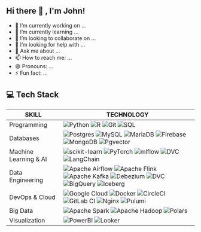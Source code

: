 ## Hi there 👋 , I'm John!

- 🔭 I’m currently working on ...
- 🌱 I’m currently learning ...
- 👯 I’m looking to collaborate on ...
- 🤔 I’m looking for help with ...
- 💬 Ask me about ...
- 📫 How to reach me: ...
- 😄 Pronouns: ...
- ⚡ Fun fact: ...

## 💻 Tech Stack
**SKILL** | **TECHNOLOGY**
--- | ---
Programming | ![Python](https://img.shields.io/badge/python-3670A0?style=flat&logo=python&logoColor=ffdd54) ![R](https://img.shields.io/badge/r-%23276DC3.svg?style=flat&logo=r&logoColor=white) ![Git](https://img.shields.io/badge/git-%23F05033.svg?style=flat&logo=git&logoColor=white) ![SQL](https://img.shields.io/badge/-SQL-4479A1?style=flat&logo=sql&logoColor=white)
Databases | ![Postgres](https://img.shields.io/badge/postgres-%23316192.svg?style=flat&logo=postgresql&logoColor=white) ![MySQL](https://img.shields.io/badge/mysql-4479A1.svg?style=flat&logo=mysql&logoColor=white) ![MariaDB](https://img.shields.io/badge/MariaDB-003545?style=flat&logo=mariadb&logoColor=white) ![Firebase](https://img.shields.io/badge/firebase-%23039BE5.svg?style=flat&logo=firebase) ![MongoDB](https://img.shields.io/badge/MongoDB-%234ea94b.svg?style=flat&logo=mongodb&logoColor=white) ![Pgvector](https://img.shields.io/badge/pgvector-%23316192.svg?style=flat&logo=postgresql&logoColor=white)
Machine Learning & AI | ![scikit-learn](https://img.shields.io/badge/scikit--learn-%23F7931E.svg?style=flat&logo=scikit-learn&logoColor=white) ![PyTorch](https://img.shields.io/badge/PyTorch-%23EE4C2C.svg?style=flat&logo=PyTorch&logoColor=white) ![mlflow](https://img.shields.io/badge/mlflow-%23d9ead3.svg?style=flat&logo=numpy&logoColor=blue) ![DVC](https://img.shields.io/badge/DVC-%230081CB.svg?style=flat&logo=datadog&logoColor=white) ![LangChain](https://img.shields.io/badge/LangChain-%23FFD43B.svg?style=flat&logo=python&logoColor=white)
Data Engineering | ![Apache Airflow](https://img.shields.io/badge/Apache%20Airflow-017CEE?style=flat&logo=Apache%20Airflow&logoColor=white) ![Apache Flink](https://img.shields.io/badge/Apache%20Flink-E6526F?style=flat&logo=Apache%20Flink&logoColor=white) ![Apache Kafka](https://img.shields.io/badge/Apache%20Kafka-000?style=flat&logo=apachekafka) ![Debezium](https://img.shields.io/badge/Debezium-FF0000?style=flat&logo=apachekafka) ![DVC](https://img.shields.io/badge/DVC-%230081CB.svg?style=flat&logo=datadog&logoColor=white) ![BigQuery](https://img.shields.io/badge/BigQuery-%234285F4.svg?style=flat&logo=google-cloud&logoColor=white) ![Iceberg](https://img.shields.io/badge/Iceberg-%2300CCFF.svg?style=flat&logo=apacheiceberg&logoColor=white)
DevOps & Cloud | ![Google Cloud](https://img.shields.io/badge/GoogleCloud-%234285F4.svg?style=flat&logo=google-cloud&logoColor=white) ![Docker](https://img.shields.io/badge/docker-%230db7ed.svg?style=flat&logo=docker&logoColor=white) ![CircleCI](https://img.shields.io/badge/circle%20ci-%23161616.svg?style=flat&logo=circleci&logoColor=white) ![GitLab CI](https://img.shields.io/badge/gitlab%20ci-%23181717.svg?style=flat&logo=gitlab&logoColor=white) ![Nginx](https://img.shields.io/badge/nginx-%23009639.svg?style=flat&logo=nginx&logoColor=white) ![Pulumi](https://img.shields.io/badge/-Pulumi-8A3391?style=flat&logo=pulumi&logoColor=white)
Big Data | ![Apache Spark](https://img.shields.io/badge/Apache%20Spark-FDEE21?style=flat&logo=apachespark&logoColor=black) ![Apache Hadoop](https://img.shields.io/badge/Apache%20Hadoop-66CCFF?style=flat&logo=apachehadoop&logoColor=black) ![Polars](https://img.shields.io/badge/Polars-CD792C?logo=polars&logoColor=fff)
Visualization | ![PowerBI](https://img.shields.io/badge/PowerBI-%23F2C811.svg?style=flat&logo=PowerBI&logoColor=white) ![Looker](https://img.shields.io/badge/Looker-%2300adef.svg?style=flat&logo=Looker&logoColor=white)


<!--
## 🔝 Top Contributed Repo
![](https://github-contributor-stats.vercel.app/api?username=john-mwangi&limit=5&theme=tokyonight&combine_all_yearly_contributions=true)

[![John's GitHub stats](https://github-readme-stats.vercel.app/api?username=john-mwangi&show_icons=true&theme=tokyonight)](https://github.com/anuraghazra/github-readme-stats)

## 🏆 GitHub Trophies
![](https://github-profile-trophy.vercel.app/?username=john-mwangi&theme=tokyonight&no-frame=true&no-bg=true&margin-w=4)

[![](https://visitcount.itsvg.in/api?id=john-mwangi&icon=0&color=1)](https://visitcount.itsvg.in)

-->